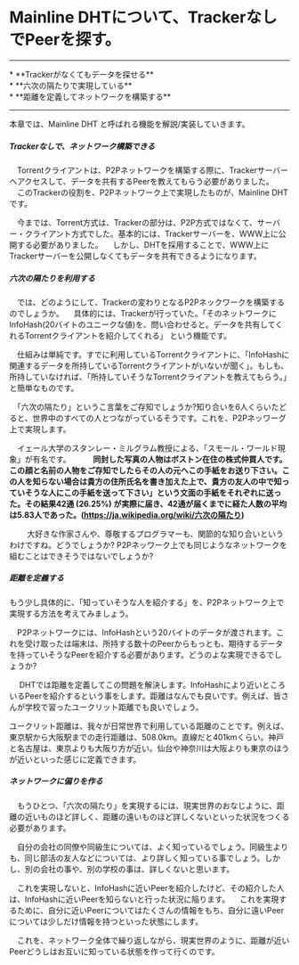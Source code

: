 # Mainline DHTについて、TrackerなしでPeerを探す。
<hr>
* **Trackerがなくてもデータを探せる**
<br>
* **六次の隔たりで実現している**
<br>
* **距離を定義してネットワークを構築する**
<br>
<hr>

本章では、Mainline DHT と呼ばれる機能を解説/実装していきます。


##### Trackerなしで、ネットワーク構築できる
　Torrentクライアントは、P2Pネットワークを構築する際に、Trackerサーバーへアクセスして、データを共有するPeerを教えてもらう必要がありました。
　このTrackerの役割を、P2Pネットワーク上で実現したものが、Mainline DHTです。

　今までは、Torrent方式は、Trackerの部分は、P2P方式ではなくて、サーバー・クライアント方式でした。基本的には、Trackerサーバーを、WWW上に公開する必要がありました。
　しかし、DHTを採用することで、WWW上にTrackerサーバーを公開しなくてもデータを共有できるようになります。


##### 六次の隔たりを利用する
　では、どのようにして、Trackerの変わりとなるP2Pネックワークを構築するのでしょうか。
　具体的には、Trackerが行っていた。「そのネットワークにInfoHash(20バイトのユニークな値)を、問い合わせると。データを共有してくれるTorrentクライアントを紹介してくれる」 という機能です。

　仕組みは単純です。すでに利用しているTorrentクライアントに、「InfoHashに関連するデータを所持しているTorrentクライアントがいないが聞く」。もしも、所持していなければ、「所持していそうなTorrentクライアントを教えてもらう。」と簡単なものです。

　「六次の隔たり」というこ言葉をご存知でしょうか?知り合いを6人くらいたどると、世界中のすべての人とつながっているそうです。これを、P2Pネッワーグ上で実現します。

　イェール大学のスタンレー・ミルグラム教授による、「スモール・ワールド現象」が有名です。
　
　
****同封した写真の人物はボストン在住の株式仲買人です。この顔と名前の人物をご存知でしたらその人の元へこの手紙をお送り下さい。この人を知らない場合は貴方の住所氏名を書き加えた上で、貴方の友人の中で知っていそうな人にこの手紙を送って下さい」という文面の手紙をそれぞれに送った。その結果42通 (26.25%) が実際に届き、42通が届くまでに経た人数の平均は5.83人であった。(https://ja.wikipedia.org/wiki/六次の隔たり)****

　
　大好きな作家さんや、尊敬するプログラマーも、関節的な知り合いというわけですね。どうでしょうか? P2Pネッワーク上でも同じようなネットワークを組むことはできそうではないでしょうか?

##### 距離を定義する
 もう少し具体的に、「知っていそうな人を紹介する」を、P2Pネットワーク上で実現する方法を考えてみましょう。

　P2Pネットワークには、InfoHashという20バイトのデータが渡されます。これを受け取ったは端末は、所持する数十のPeerからもっとも、期待するデータを持っていそうなPeerを紹介する必要があります。どうのよな実現できるでしょうか?　

　
 DHTでは距離を定義してこの問題を解決します。InfoHashにより近いところいるPeerを紹介するという事をします。距離はなんでも良いです。例えば、皆さんが学校で習ったユークリット距離でも良いでしょう。

 ユークリット距離は、我々が日常世界で利用している距離のことです。例えば、東京駅から大阪駅までの走行距離は、508.0km。直線だと401kmくらい。神戸と名古屋は、東京よりも大阪り方が近い。仙台や神奈川は大阪よりも東京のほうが近いといった感じに定義できます。
 
##### ネットワークに偏りを作る
　もうひとつ、「六次の隔たり」を実現するには、現実世界のおなじように、距離の近いものほど詳しく、距離の遠いものほど詳しくないといった状況をつくる必要があります。

　自分の会社の同僚や同級生については、よく知っているでしょう。同級生よりも、同じ部活の友人などについては、より詳しく知っている事でしょう。しかし、別の会社の事や、別の学校の事は、詳しくないと思います。

　これを実現しないと、InfoHashに近いPeerを紹介したけど、その紹介した人は、InfoHashに近いPeerを知らないと行った状況に陥ります。
　これを実現するために、自分に近いPeerについてはたくさんの情報をもち、自分に遠いPeerについては少しだけ情報を持つといった状態にします。

　これを、ネットワーク全体で繰り返しながら、現実世界のように、距離が近いPeerどうしはお互いに知っている状態を作って行くのです。



 















